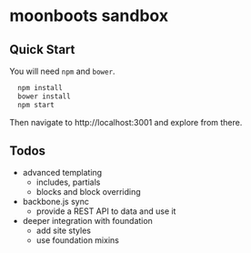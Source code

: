 moonboots sandbox
=================

## Quick Start

You will need `npm` and `bower`.

```bash
  npm install
  bower install
  npm start
```

Then navigate to http://localhost:3001 and explore from there.

## Todos

* advanced templating
    * includes, partials
    * blocks and block overriding
* backbone.js sync
    * provide a REST API to data and use it
* deeper integration with foundation
    * add site styles
    * use foundation mixins
